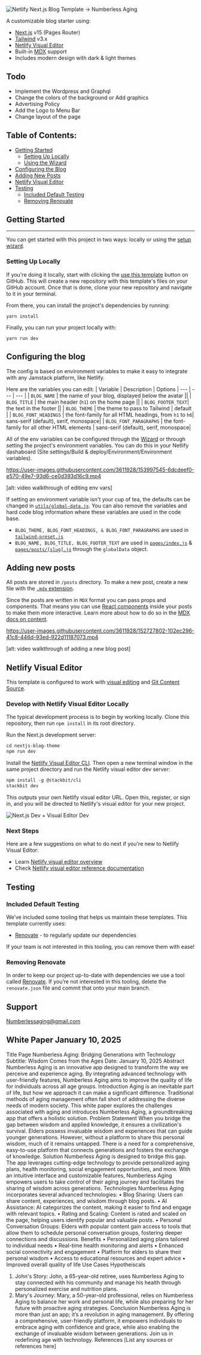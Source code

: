 ![Netlify Next.js Blog Template -> Numberless Aging](https://user-images.githubusercontent.com/43764894/223762618-62742b4e-9424-44a7-8e85-9f7e4e19db54.png)


A customizable blog starter using:

- [Next.js](https://github.com/vercel/next.js) v15 (Pages Router)
- [Tailwind](https://tailwindcss.com/) v3.x
- [Netlify Visual Editor](https://docs.netlify.com/visual-editor/overview/)
- Built-in [MDX](https://mdxjs.com/) support
- Includes modern design with dark & light themes

## Todo
<!-- - Stretch the menu bar to wide screen -->
- Implement the Wordpress and Graphql
- Change the colors of the background or Add graphics
- Advertising Policy
- Add the Logo to Menu Bar
- Change layout of the page



## Table of Contents:

- [Getting Started](#getting-started)
  - [Setting Up Locally](#setting-up-locally)
  - [Using the Wizard](#using-the-setup-wizard)
- [Configuring the Blog](#configuring-the-blog)
- [Adding New Posts](#adding-new-posts)
- [Netlify Visual Editor](#netlify-visual-editor)
- [Testing](#testing)
  - [Included Default Testing](#included-default-testing)
  - [Removing Renovate](#removing-renovate)

## Getting Started

---

You can get started with this project in two ways: locally or using the [setup wizard](https://nextjs-wizard.netlify.app/).

### Setting Up Locally

If you're doing it locally, start with clicking the [use this template](https://github.com/netlify-templates/nextjs-blog-theme/generate) button on GitHub. This will create a new repository with this template's files on your GitHub account. Once that is done, clone your new repository and navigate to it in your terminal.

From there, you can install the project's dependencies by running:

```shell
yarn install
```

Finally, you can run your project locally with:

```shell
yarn run dev
```


## Configuring the blog

The config is based on environment variables to make it easy to integrate with any Jamstack platform, like Netlify.

Here are the variables you can edit:
| Variable | Description | Options
| --- | --- | --- |
| `BLOG_NAME` | the name of your blog, displayed below the avatar ||
| `BLOG_TITLE` | the main header (`h1`) on the home page ||
| `BLOG_FOOTER_TEXT`| the text in the footer ||
| `BLOG_THEME` | the theme to pass to Tailwind | default |
| `BLOG_FONT_HEADINGS` | the font-family for all HTML headings, from `h1` to `h6`| sans-serif (default), serif, monospace|
| `BLOG_FONT_PARAGRAPHS` | the font-family for all other HTML elements | sans-serif (default), serif, monospace|

All of the env variables can be configured through the [Wizard](https://nextjs-wizard.netlify.app/) or through setting the project's environment variables. You can do this in your Netlify dashaboard (Site settings/Build & deploy/Environment/Environment variables).

https://user-images.githubusercontent.com/3611928/153997545-6dcdeef0-e570-49e7-93d6-ce0d393d16c9.mp4

[alt: video walkthrough of editing env vars]

If setting an environment variable isn't your cup of tea, the defaults can be changed in [`utils/global-data.js`](/utils/global-data.js). You can also remove the variables and hard code blog information where these variables are used in the code base.

- `BLOG_THEME, BLOG_FONT_HEADINGS, & BLOG_FONT_PARAGRAPHS` are used in [`tailwind-preset.js`](tailwind-preset.js)
- `BLOG_NAME, BLOG_TITLE, BLOG_FOOTER_TEXT` are used in [`pages/index.js`](pages/index.js) & [`pages/posts/[slug].js`](pages/posts/[slug].js) through the `globalData` object.

## Adding new posts

All posts are stored in `/posts` directory. To make a new post, create a new file with the [`.mdx` extension](https://mdxjs.com/).

Since the posts are written in `MDX` format you can pass props and components. That means you can use [React components](https://reactjs.org/docs/components-and-props.html) inside your posts to make them more interactive. Learn more about how to do so in the [MDX docs on content](https://mdxjs.com/docs/using-mdx/#components).

https://user-images.githubusercontent.com/3611928/152727802-102ec296-41c8-446d-93ed-922d11187073.mp4

[alt: video walkthrough of adding a new blog post]

## Netlify Visual Editor

This template is configured to work with [visual editing](https://docs.netlify.com/visual-editor/overview/) and [Git Content Source](https://docs.netlify.com/create/content-sources/git/).

### Develop with Netlify Visual Editor Locally

The typical development process is to begin by working locally. Clone this repository, then run `npm install` in its root directory.

Run the Next.js development server:

```txt
cd nextjs-blog-theme
npm run dev
```

Install the [Netlify Visual Editor CLI](https://www.npmjs.com/package/@stackbit/cli). Then open a new terminal window in the same project directory and run the Netlify visual editor dev server:

```txt
npm install -g @stackbit/cli
stackbit dev
```

This outputs your own Netlify visual editor URL. Open this, register, or sign in, and you will be directed to Netlify's visual editor for your new project.

![Next.js Dev + Visual Editor Dev](https://assets.stackbit.com/docs/next-dev-stackbit-dev.png)

### Next Steps

Here are a few suggestions on what to do next if you're new to Netlify Visual Editor:

- Learn [Netlify visual editor overview](https://docs.netlify.com/visual-editor/visual-editing/)
- Check [Netlify visual editor reference documentation](https://visual-editor-reference.netlify.com/)

## Testing

### Included Default Testing

We’ve included some tooling that helps us maintain these templates. This template currently uses:

- [Renovate](https://www.mend.io/free-developer-tools/renovate/) - to regularly update our dependencies

If your team is not interested in this tooling, you can remove them with ease!

### Removing Renovate

In order to keep our project up-to-date with dependencies we use a tool called [Renovate](https://github.com/marketplace/renovate). If you’re not interested in this tooling, delete the `renovate.json` file and commit that onto your main branch.

## Support
Numberlessaging@gmail.com

## White Paper January 10, 2025
Title Page
Numberless Aging: Bridging Generations with Technology Subtitle: Wisdom Comes from the Ages Date: January 10, 2025
Abstract
Numberless Aging is an innovative app designed to transform the way we perceive and experience aging. By integrating advanced technology with user-friendly features, Numberless Aging aims to improve the quality of life for individuals across all age groups.
Introduction
Aging is an inevitable part of life, but how we approach it can make a significant difference. Traditional methods of aging management often fall short of addressing the diverse needs of modern society. This white paper explores the challenges associated with aging and introduces Numberless Aging, a groundbreaking app that offers a holistic solution.
Problem Statement
When you bridge the gap between wisdom and applied knowledge, it ensures a civilization's survival. Elders possess invaluable wisdom and experiences that can guide younger generations. However, without a platform to share this personal wisdom, much of it remains untapped. There is a need for a comprehensive, easy-to-use platform that connects generations and fosters the exchange of knowledge.
Solution
Numberless Aging is designed to bridge this gap. The app leverages cutting-edge technology to provide personalized aging plans, health monitoring, social engagement opportunities, and more. With an intuitive interface and customizable features, Numberless Aging empowers users to take control of their aging journey and facilitates the sharing of wisdom across generations.
Technologies
Numberless Aging incorporates several advanced technologies:
•	Blog Sharing: Users can share content, experiences, and wisdom through blog posts.
•	AI Assistance: AI categorizes the content, making it easier to find and engage with relevant topics.
•	Rating and Scaling: Content is rated and scaled on the page, helping users identify popular and valuable posts.
•	Personal Conversation Groups: Elders with popular content gain access to tools that allow them to schedule personal conversation groups, fostering deeper connections and discussions.
Benefits
•	Personalized aging plans tailored to individual needs
•	Real-time health monitoring and alerts
•	Enhanced social connectivity and engagement
•	Platform for elders to share their personal wisdom
•	Access to educational resources and expert advice
•	Improved overall quality of life
Use Cases Hypotheiscals
1.	John's Story: John, a 65-year-old retiree, uses Numberless Aging to stay connected with his community and manage his health through personalized exercise and nutrition plans.
2.	Mary's Journey: Mary, a 50-year-old professional, relies on Numberless Aging to balance her work and personal life, while also preparing for her future with proactive aging strategies.
Conclusion
Numberless Aging is more than just an app; it’s a revolution in aging management. By offering a comprehensive, user-friendly platform, it empowers individuals to embrace aging with confidence and grace, while also enabling the exchange of invaluable wisdom between generations. Join us in redefining age with technology.
References
[List any sources or references here]


